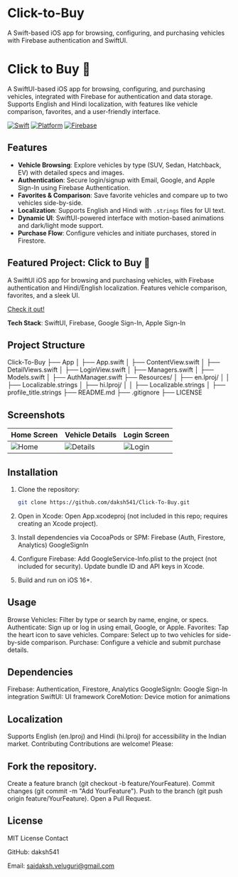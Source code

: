 # Click-to-Buy
A Swift-based iOS app for browsing, configuring, and purchasing vehicles with Firebase authentication and SwiftUI.

#  Click to Buy 🚗

A SwiftUI-based iOS app for browsing, configuring, and purchasing   vehicles, integrated with Firebase for authentication and data storage. Supports English and Hindi localization, with features like vehicle comparison, favorites, and a user-friendly interface.

[![Swift](https://img.shields.io/badge/Swift-5.7-orange)](https://swift.org)
[![Platform](https://img.shields.io/badge/Platform-iOS%2016+-blue)](https://www.apple.com/ios)
[![Firebase](https://img.shields.io/badge/Firebase-Auth%20%7C%20Firestore-yellow)](https://firebase.google.com)

## Features
- **Vehicle Browsing**: Explore   vehicles by type (SUV, Sedan, Hatchback, EV) with detailed specs and images.
- **Authentication**: Secure login/signup with Email, Google, and Apple Sign-In using Firebase Authentication.
- **Favorites & Comparison**: Save favorite vehicles and compare up to two vehicles side-by-side.
- **Localization**: Supports English and Hindi with `.strings` files for UI text.
- **Dynamic UI**: SwiftUI-powered interface with motion-based animations and dark/light mode support.
- **Purchase Flow**: Configure vehicles and initiate purchases, stored in Firestore.

## Featured Project: Click to Buy 🚗
A SwiftUI iOS app for browsing and purchasing vehicles, with Firebase authentication and Hindi/English localization. Features vehicle comparison, favorites, and a sleek UI.

[Check it out!](https://github.com/daksh541/Click-To-Buy)

**Tech Stack**: SwiftUI, Firebase, Google Sign-In, Apple Sign-In

## Project Structure
Click-To-Buy
├── App
│   ├── App.swift
│   ├── ContentView.swift
│   ├── DetailViews.swift
│   ├── LoginView.swift
│   ├── Managers.swift
│   ├── Models.swift
│   ├── AuthManager.swift
├── Resources/
│   ├── en.lproj/
│   │   ├── Localizable.strings
│   ├── hi.lproj/
│   │   ├── Localizable.strings
│   ├── profile_title.strings
├── README.md
├── .gitignore
├── LICENSE


## Screenshots
| Home Screen | Vehicle Details | Login Screen |
|-------------|-----------------|--------------|
| ![Home](  ) | ![Details]() | ![Login]() |

## Installation
1. Clone the repository:
   ```bash
   git clone https://github.com/daksh541/Click-To-Buy.git
2. Open in Xcode: Open App.xcodeproj (not included in this repo; requires creating an Xcode project).
3. Install dependencies via CocoaPods or SPM:
Firebase (Auth, Firestore, Analytics)
GoogleSignIn

4. Configure Firebase:
Add GoogleService-Info.plist to the project (not included for security).
Update bundle ID and API keys in Xcode.

5. Build and run on iOS 16+.
   
## Usage

Browse Vehicles: Filter by type or search by name, engine, or specs.
Authenticate: Sign up or log in using email, Google, or Apple.
Favorites: Tap the heart icon to save vehicles.
Compare: Select up to two vehicles for side-by-side comparison.
Purchase: Configure a vehicle and submit purchase details.

## Dependencies

Firebase: Authentication, Firestore, Analytics
GoogleSignIn: Google Sign-In integration
SwiftUI: UI framework
CoreMotion: Device motion for animations

## Localization
Supports English (en.lproj) and Hindi (hi.lproj) for accessibility in the Indian market.
Contributing
Contributions are welcome! Please:

## Fork the repository.
Create a feature branch (git checkout -b feature/YourFeature).
Commit changes (git commit -m "Add YourFeature").
Push to the branch (git push origin feature/YourFeature).
Open a Pull Request.

## License
MIT License
Contact

GitHub: daksh541

Email: saidaksh.veluguri@gmail.com
